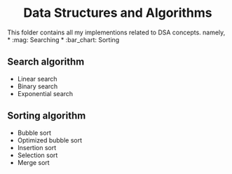 <h1 align="center">Data Structures and Algorithms</h1>
  This folder contains all my implementions related to DSA concepts. namely,
  * :mag: Searching 
  * :bar_chart: Sorting 
  
## Search algorithm
  * Linear search
  * Binary search
  * Exponential search
  
## Sorting algorithm
  * Bubble sort
  * Optimized bubble sort
  * Insertion sort
  * Selection sort
  * Merge sort
